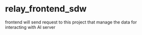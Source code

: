 # relay_frontend_sdw
 frontend will send request to this project that manage the data for interacting with AI server
